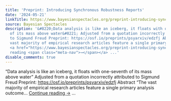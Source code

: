 ```yaml
---
title: 'Preprint: Introducing Synchronous Robustness Reports'
date: '2024-05-21'
linkTitle: https://www.bayesianspectacles.org/preprint-introducing-synchronous-robustness-reports/
source: Bayesian Spectacles
description: '&#8220;Data analysis is like an iceberg, it floats with one-seventh
  of its mass above water&#8221; Adjusted from a quotation incorrectly attributed
  to Sigmund Freud Preprint: https://osf.io/preprints/psyarxiv/edzfj Abstract “The
  vast majority of empirical research articles feature a single primary analysis outcome…
  <a href="https://www.bayesianspectacles.org/preprint-introducing-synchronous-robustness-reports/">Continue
  reading <span class="meta-nav">→</span></a> ...'
disable_comments: true
---
```

&#8220;Data analysis is like an iceberg, it floats with one-seventh of its mass above water&#8221; Adjusted from a quotation incorrectly attributed to Sigmund Freud Preprint: https://osf.io/preprints/psyarxiv/edzfj Abstract “The vast majority of empirical research articles feature a single primary analysis outcome… <a href="https://www.bayesianspectacles.org/preprint-introducing-synchronous-robustness-reports/">Continue reading <span class="meta-nav">→</span></a> ...